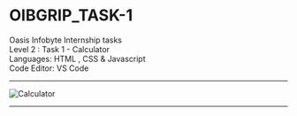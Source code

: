 # OIBGRIP_TASK-1
Oasis Infobyte Internship tasks <br>
Level 2 : Task 1 - Calculator <br>
Languages: HTML , CSS & Javascript <br>
Code Editor: VS Code<br>
<hr>

![Calculator](https://user-images.githubusercontent.com/88190573/154635969-3c9195c6-4e1c-43cc-ac1a-a743f65ca800.png)
<hr>
